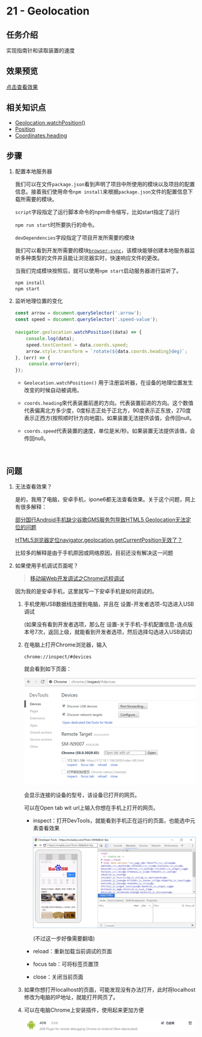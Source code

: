 # 21 - Geolocation  

## 任务介绍

实现指南针和读取装置的速度

## 效果预览

[点击查看效果](https://miraclezys.github.io/JavaScript30/21%20-%20Geolocation/index-ME.html)

## 相关知识点

* [Geolocation.watchPosition()](https://developer.mozilla.org/zh-CN/docs/Web/API/Geolocation/watchPosition)
* [Position](https://developer.mozilla.org/zh-CN/docs/Web/API/Position)
* [Coordinates.heading](https://developer.mozilla.org/zh-CN/docs/Web/API/Coordinates/heading)

## 步骤

1. 配置本地服务器

   我们可以在文件`package.json`看到声明了项目中所使用的模块以及项目的配置信息。接着我们使用命令`npm install`来根据`package.json`文件的配置信息下载所需要的模块。

   `script`字段指定了运行脚本命令的npm命令缩写，比如start指定了运行

   `npm run start`时所要执行的命令。

   `devDependencies`字段指定了项目开发所需要的模块

   我们可以看到开发所需要的模块[`browser-sync`](http://www.browsersync.cn/)，该模块能够创建本地服务器监听多种类型的文件并且能让浏览器实时，快速响应文件的更改。

   当我们完成模块按照后，就可以使用`npm start`启动服务器进行监听了。

   ```
   npm install
   npm start
   ```

2. 监听地理位置的变化

   ```javascript
   const arrow = document.querySelector('.arrow');
   const speed = document.querySelector('.speed-value');

   navigator.geolocation.watchPosition((data) => {
       console.log(data);
       speed.textContent = data.coords.speed;
       arrow.style.transform = `rotate(${data.coords.heading}deg)`;
   }, (err) => {
     	console.error(err);
   });
   ```
   * `Geolocation.watchPosition()` 用于注册监听器，在设备的地理位置发生改变的时候自动被调用。

   * `coords.heading`來代表装置前進的方向。代表装置前进的方向。这个数值代表偏离北方多少度，0度标志正处于正北方，90度表示正东放，270度表示正西方(按照顺时针方向地震)。如果装置无法提供该值，会传回null。

   * `coords.speed`代表装置的速度，单位是米/秒。如果装置无法提供该值，会传回null。

     ​


## 问题

1. 无法查看效果？

   是的，我用了电脑，安卓手机，ipone6都无法查看效果。关于这个问题，网上有很多解释：

   [部分国行Android手机缺少谷歌GMS服务包导致HTML5 Geolocation无法定位的问题](http://blog.csdn.net/albert528108/article/details/39213419)

   [HTML5浏览器定位navigator.geolocation.getCurrentPosition无效了？](http://bbs.csdn.net/topics/390826795)

   比较多的解释是由于手机原因或网络原因，目前还没有解决这一问题

2. 如果使用手机调试页面呢？

   > [移动端Web开发调试之Chrome远程调试](http://blog.csdn.net/freshlover/article/details/42528643/)

   因为我的是安卓手机，这里就写一下安卓手机是如何调试的。

   1. 手机使用USB数据线连接到电脑，并且在 设置-开发者选项-勾选进入USB调试

      (如果没有看到开发者选项，那么在 设置-关于手机-手机配置信息-连点版本号7次，返回上级，就能看到开发者选项，然后选择勾选进入USB调试)

   2. 在电脑上打开Chrome浏览器，输入

      ```
      chrome://inspect/#devices
      ```

      就会看到如下页面：

      ![show](./image/img1.png)

      会显示连接的设备的型号，该设备已打开的网页。

      可以在Open tab wit url上输入你想在手机上打开的网页。

      * inspect：打开DevTools，就能看到手机正在运行的页面，也能选中元素查看效果

        ![show](./image/img2.png)

        (不过这一步好像需要翻墙)

      * reload：重新加载当前调试的页面

      * focus tab：可将标签页置顶

      * close：关闭当前页面

   3. 如果你想打开localhost的页面，可能发现没有办法打开，此时将localhost修改为电脑的IP地址，就能打开网页了。

   4. 可以在电脑Chrome上安装插件，使用起来更加方便

      ![show](./image/img3.png)

   ​